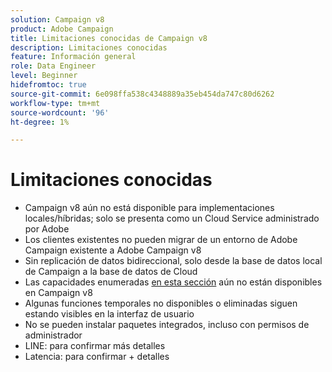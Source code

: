 ```yaml
---
solution: Campaign v8
product: Adobe Campaign
title: Limitaciones conocidas de Campaign v8
description: Limitaciones conocidas
feature: Información general
role: Data Engineer
level: Beginner
hidefromtoc: true
source-git-commit: 6e098ffa538c4348889a35eb454da747c80d6262
workflow-type: tm+mt
source-wordcount: '96'
ht-degree: 1%

---
```


# Limitaciones conocidas

* Campaign v8 aún no está disponible para implementaciones locales/híbridas; solo se presenta como un Cloud Service administrado por Adobe
* Los clientes existentes no pueden migrar de un entorno de Adobe Campaign existente a Adobe Campaign v8
* Sin replicación de datos bidireccional, solo desde la base de datos local de Campaign a la base de datos de Cloud
* Las capacidades enumeradas [en esta sección](capability-matrix.md#gs-unavailable-features) aún no están disponibles en Campaign v8
* Algunas funciones temporales no disponibles o eliminadas siguen estando visibles en la interfaz de usuario
* No se pueden instalar paquetes integrados, incluso con permisos de administrador
* LINE: para confirmar más detalles
* Latencia: para confirmar + detalles


